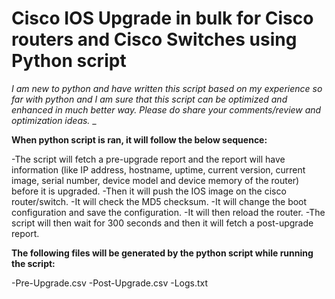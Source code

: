 
# Cisco IOS Upgrade in bulk for Cisco routers and Cisco Switches using Python script

_I am new to python and have written this script based on my experience so far with python and I am sure that this script can be optimized and enhanced in much better way. Please do share your comments/review and optimization ideas._
_

**When python script is ran, it will follow the below sequence:**

-The script will fetch a pre-upgrade report and the report will have information (like IP address, hostname, uptime, current version, current image, serial number, device model and device memory of the router) before it is upgraded.
-Then it will push the IOS image on the cisco router/switch.
-It will check the MD5 checksum.
-It will change the boot configuration and save the configuration.
-It will then reload the router.
-The script will then wait for 300 seconds and then it will fetch a post-upgrade report.

**The following files will be generated by the python script while running the script:**

-Pre-Upgrade.csv
-Post-Upgrade.csv
-Logs.txt
